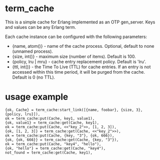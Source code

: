 # term_cache

This is a simple cache for Erlang implemented as an OTP gen_server.
Keys and values can be any Erlang term.

Each cache instance can be configured with the following parameters:

* {name, atom()} - name of the cache process. Optional, default to none (unnamed process).
* {size, int()} - maximum size (number of items). Default is 100.
* {policy, lru | mru} - cache entry replacement policy. Default is 'lru'.
* {ttl, int()} - the Time To Live (TTL) for cache entries. If an entry is not accessed within this time period, it will be purged from the cache. Default is 0 (no TTL).


# usage example

    {ok, Cache} = term_cache:start_link([{name, foobar}, {size, 3}, {policy, lru}]),
    ok = term_cache:put(Cache, key1, value1),
    {ok, value1} = term_cache:get(Cache, key1),
    ok = term_cache:put(Cache, <<"key_2">>, [1, 2, 3]),
    {ok, [1, 2, 3]} = term_cache:get(Cache, <<"key_2">>),
    ok = term_cache:put(Cache, {key, "3"}, {ok, 666}),
    {ok, {ok, 666}} = term_cache:get(Cache, {key, "3"}),
    ok = term_cache:put(Cache, "key4", "hello"),
    {ok, "hello"} = term_cache:get(Cache, "key4"),
    not_found = term_cache:get(Cache, key1),